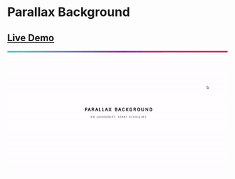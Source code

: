 # Parallax Background

## [Live Demo](https://codepen.io/Mr_Phantom69/pen/RwZwbYb)

![Image](assets/ezgif.com-gif-maker.gif)
